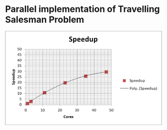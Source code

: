 # Parallel implementation of Travelling Salesman Problem


![Alt text](/results/Speedup.png "Optional Title")
